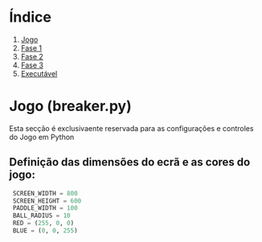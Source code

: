 # Índice


1. [Jogo](#markdown-header-Jogo (breaker.py))
2. [Fase 1](#PrimeiraFase)
3. [Fase 2](#SegundaFase)
4. [Fase 3](#TerceiraFase)
5. [Executável](#Executavel)


# Jogo (breaker.py)

Esta secção é exclusivaente reservada para as configurações e controles do Jogo em Python
 ## Definição das dimensões do ecrã e as cores do jogo:
 ```python
  SCREEN_WIDTH = 800
  SCREEN_HEIGHT = 600
  PADDLE_WIDTH = 100
  BALL_RADIUS = 10
  RED = (255, 0, 0)
  BLUE = (0, 0, 255)
  ```






